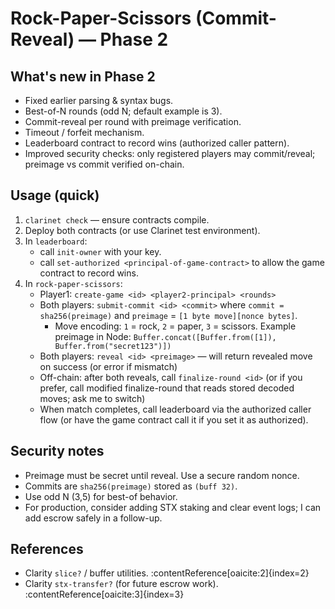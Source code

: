 # Rock-Paper-Scissors (Commit-Reveal) — Phase 2

## What's new in Phase 2
- Fixed earlier parsing & syntax bugs.
- Best-of-N rounds (odd N; default example is 3).
- Commit-reveal per round with preimage verification.
- Timeout / forfeit mechanism.
- Leaderboard contract to record wins (authorized caller pattern).
- Improved security checks: only registered players may commit/reveal; preimage vs commit verified on-chain.

## Usage (quick)
1. `clarinet check` — ensure contracts compile.
2. Deploy both contracts (or use Clarinet test environment).
3. In `leaderboard`:
   - call `init-owner` with your key.
   - call `set-authorized <principal-of-game-contract>` to allow the game contract to record wins.
4. In `rock-paper-scissors`:
   - Player1: `create-game <id> <player2-principal> <rounds>`
   - Both players: `submit-commit <id> <commit>` where `commit = sha256(preimage)` and `preimage` = `[1 byte move][nonce bytes]`.
     - Move encoding: `1` = rock, `2` = paper, `3` = scissors. Example preimage in Node: `Buffer.concat([Buffer.from([1]), Buffer.from("secret123")])`
   - Both players: `reveal <id> <preimage>` — will return revealed move on success (or error if mismatch)
   - Off-chain: after both reveals, call `finalize-round <id>` (or if you prefer, call modified finalize-round that reads stored decoded moves; ask me to switch)
   - When match completes, call leaderboard via the authorized caller flow (or have the game contract call it if you set it as authorized).

## Security notes
- Preimage must be secret until reveal. Use a secure random nonce.
- Commits are `sha256(preimage)` stored as `(buff 32)`.
- Use odd N (3,5) for best-of behavior.
- For production, consider adding STX staking and clear event logs; I can add escrow safely in a follow-up.

## References
- Clarity `slice?` / buffer utilities. :contentReference[oaicite:2]{index=2}
- Clarity `stx-transfer?` (for future escrow work). :contentReference[oaicite:3]{index=3}

